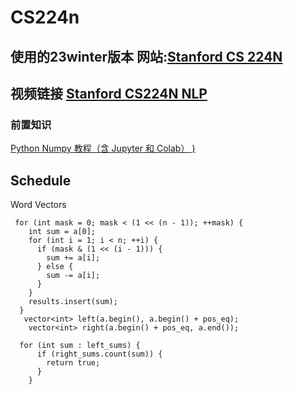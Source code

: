 # CS224n

## 使用的23winter版本 网站:[Stanford CS 224N](https://web.stanford.edu/class/archive/cs/cs224n/cs224n.1234/)

## 视频链接 [Stanford CS224N NLP](https://www.bilibili.com/video/BV1U5RNYgEfp/)

### **前置知识**

[Python Numpy 教程（含 Jupyter 和 Colab） )](https://cs231n.github.io/python-numpy-tutorial/)

## Schedule

Word Vectors

```
 for (int mask = 0; mask < (1 << (n - 1)); ++mask) {
    int sum = a[0];
    for (int i = 1; i < n; ++i) {
      if (mask & (1 << (i - 1))) {
        sum += a[i];
      } else {
        sum -= a[i];
      }
    }
    results.insert(sum);
  }
   vector<int> left(a.begin(), a.begin() + pos_eq);
    vector<int> right(a.begin() + pos_eq, a.end());

  for (int sum : left_sums) {
      if (right_sums.count(sum)) {
        return true;
      }
    }
```



